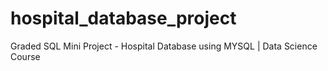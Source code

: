 # hospital_database_project
Graded SQL Mini Project - Hospital Database using MYSQL | Data Science Course
